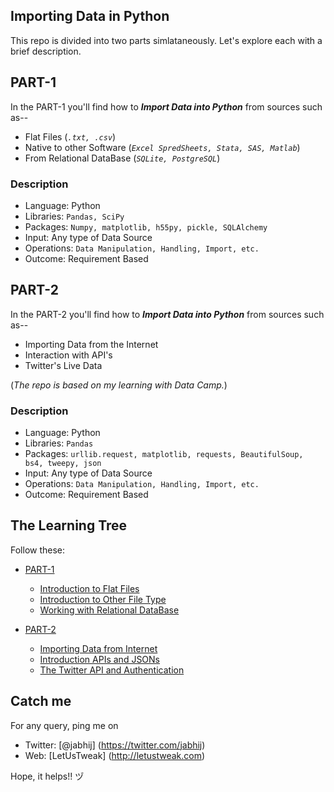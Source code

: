 ## Importing Data in Python

This repo is divided into two parts simlataneously. Let's explore each with a brief description.

## PART-1

In the PART-1 you'll find how to **_Import Data into Python_** from sources such as--

- Flat Files (_` .txt, .csv `_)
- Native to other Software (_` Excel SpredSheets, Stata, SAS, Matlab `_)
- From Relational DataBase (_` SQLite, PostgreSQL `_)

### Description

- Language: Python
- Libraries: `Pandas, SciPy`
- Packages: `Numpy, matplotlib, h55py, pickle, SQLAlchemy`
- Input: Any type of Data Source
- Operations: `Data Manipulation, Handling, Import, etc.`
- Outcome: Requirement Based

## PART-2

In the PART-2 you'll find how to **_Import Data into Python_** from sources such as--

- Importing Data from the Internet
- Interaction with API's 
- Twitter's Live Data

(_The repo is based on my learning with Data Camp._)

### Description

- Language: Python
- Libraries: `Pandas`
- Packages: `urllib.request, matplotlib, requests, BeautifulSoup, bs4, tweepy, json`
- Input: Any type of Data Source
- Operations: `Data Manipulation, Handling, Import, etc.`
- Outcome: Requirement Based

## The Learning Tree

Follow these:
- [PART-1](https://github.com/jabhij/DataImporting_Python/tree/master/PART-1)
  - [Introduction to Flat Files](https://github.com/jabhij/DataImporting_Python/tree/master/PART-1/Introduction_Flat_Files)
  - [Introduction to Other File Type](https://github.com/jabhij/Data-Importing_Python/new/master/PART-1/Introduction_Other_FileType)
  - [Working with Relational DataBase](https://github.com/jabhij/Data-Importing_Python/tree/master/PART-1/Working_Relational_DataBase)

- [PART-2](https://github.com/jabhij/Data-Importing_Python/tree/master/PART-2) 
  - [Importing Data from Internet](https://github.com/jabhij/Data-Importing_Python/new/master/PART-2/ImportingData_from_Internet)
  - [Introduction APIs and JSONs](https://github.com/jabhij/Data-Importing_Python/tree/master/PART-2/Introduction_APIs_JSONs)
  - [The Twitter API and Authentication](https://github.com/jabhij/Data_Importing_Python/tree/master/PART-2/Twitter_API_Authentication)

## Catch me

For any query, ping me on 
- Twitter: [@jabhij] (https://twitter.com/jabhij)
- Web: [LetUsTweak] (http://letustweak.com)

Hope, it helps!! ヅ
